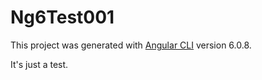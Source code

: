 # Ng6Test001

This project was generated with [Angular CLI](https://github.com/angular/angular-cli) version 6.0.8.

It's just a test.